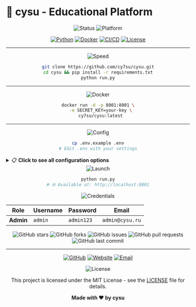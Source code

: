 # 🚀 cysu - Educational Platform

<div align="center">

<img src="https://img.shields.io/badge/Status-%20Active-B595FF?style=for-the-badge&logo=rocket" alt="Status">
<img src="https://img.shields.io/badge/Platform-Web%20App-B595FF?style=for-the-badge&logo=globe" alt="Platform">

</div>

<div align="center">

[![Python](https://img.shields.io/badge/Python-3.11+-B595FF?style=for-the-badge&logo=python&logoColor=white)](https://python.org)
[![Docker](https://img.shields.io/badge/Docker-Ready-9A7FE6?style=for-the-badge&logo=docker&logoColor=white)](https://docker.com)
[![CI/CD](https://img.shields.io/badge/CI%2FCD-GitHub%20Actions-B595FF?style=for-the-badge&logo=github&logoColor=white)](https://github.com/cy7su/cysu/actions)
[![License](https://img.shields.io/badge/License-MIT-9A7FE6?style=for-the-badge&logo=opensourceinitiative&logoColor=white)](LICENSE)

</div>

---


<div align="center">

<img src="https://img.shields.io/badge/Speed-%20Lightning%20Fast-B595FF?style=for-the-badge&logo=lightning" alt="Speed">

</div>

<div align="center">

```bash
git clone https://github.com/cy7su/cysu.git
cd cysu && pip install -r requirements.txt
python run.py
```

</div>

---


<div align="center">

<img src="https://img.shields.io/badge/Docker-%20Production%20Ready-9A7FE6?style=for-the-badge&logo=docker" alt="Docker">

</div>

<div align="center">

```bash
docker run -d -p 8001:8001 \
  -e SECRET_KEY=your-key \
  cy7su/cysu:latest
```

</div>

---



<div align="center">

<img src="https://img.shields.io/badge/Config-%20Environment%20Setup-9A7FE6?style=for-the-badge&logo=settings" alt="Config">

</div>


<div align="center">

```bash
cp .env.example .env
# Edit .env with your settings
```

</div>

<details>
<summary>📋 <strong>Click to see all configuration options</strong></summary>

```env
# 🚀 CORE SETTINGS
SECRET_KEY=your-super-secret-key-here
FLASK_ENV=development
FLASK_DEBUG=True

# 🗄️ DATABASE
DATABASE_URL=sqlite:///app.db
# For PostgreSQL: DATABASE_URL=postgresql://user:pass@localhost/cysu

# 📧 EMAIL CONFIGURATION
MAIL_SERVER=smtp.gmail.com
MAIL_PORT=587
MAIL_USE_TLS=True
MAIL_USERNAME=your-email@gmail.com
MAIL_PASSWORD=your-app-password
MAIL_DEFAULT_SENDER=your-email@gmail.com

# 💳 PAYMENT GATEWAY (YooKassa)
YOOKASSA_SHOP_ID=your-shop-id
YOOKASSA_SECRET_KEY=your-secret-key
YOOKASSA_TEST_MODE=True

# 💰 SUBSCRIPTION PRICING (RUB)
SUBSCRIPTION_PRICE_1=89.00
SUBSCRIPTION_PRICE_3=199.00
SUBSCRIPTION_PRICE_6=349.00
SUBSCRIPTION_PRICE_12=469.00

# 📁 FILE UPLOADS
UPLOAD_FOLDER=app/static/uploads
TICKET_FILES_FOLDER=app/static/ticket_files
MAX_CONTENT_LENGTH=209715200  # 200MB

# 📝 LOGGING
LOG_FILE=logs/app.log
LOG_LEVEL=INFO
```

</details>


<div align="center">

<img src="https://img.shields.io/badge/Launch-%20Start%20Server-B595FF?style=for-the-badge&logo=play" alt="Launch">

</div>

<div align="center">

```bash
python run.py
# 🌐 Available at: http://localhost:8001
```

</div>


<div align="center">

<img src="https://img.shields.io/badge/Credentials-%20Default%20Login-9A7FE6?style=for-the-badge&logo=user" alt="Credentials">

</div>

<div align="center">

| Role | Username | Password | Email |
|------|----------|----------|-------|
| **Admin** | `admin` | `admin123` | `admin@cysu.ru` |


<div align="center">

![GitHub stars](https://img.shields.io/github/stars/cy7su/cysu?style=social)
![GitHub forks](https://img.shields.io/github/forks/cy7su/cysu?style=social)
![GitHub issues](https://img.shields.io/github/issues/cy7su/cysu)
![GitHub pull requests](https://img.shields.io/github/issues-pr/cy7su/cysu)
![GitHub last commit](https://img.shields.io/github/last-commit/cy7su/cysu)

</div>

---

<div align="center">


<div align="center">

[![GitHub](https://img.shields.io/badge/GitHub-cy7su%2Fcysu-B595FF?style=for-the-badge&logo=github)](https://github.com/cy7su/cysu)
[![Website](https://img.shields.io/badge/Website-cysu.ru-9A7FE6?style=for-the-badge&logo=firefox)](https://cysu.ru)
[![Email](https://img.shields.io/badge/Email-contact%40cysu.ru-B595FF?style=for-the-badge&logo=mail.ru)](mailto:support@cysu.ru)

<div align="center">

<img src="https://img.shields.io/badge/License-%20MIT%20License-9A7FE6?style=for-the-badge&logo=opensourceinitiative" alt="License">

</div>

This project is licensed under the MIT License - see the [LICENSE](LICENSE) file for details.

**Made with ❤️ by cysu**

</div>
